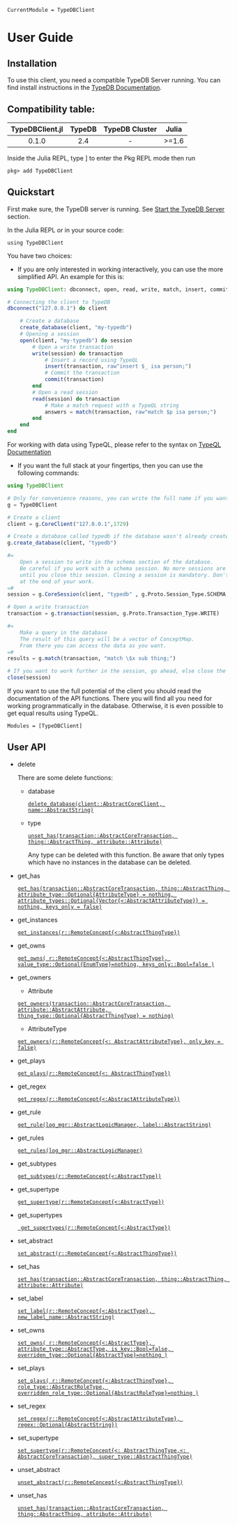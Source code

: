 ```@meta
CurrentModule = TypeDBClient
```
# User Guide

## Installation

To use this client, you need a compatible TypeDB Server running.
You can find install instructions in the [TypeDB Documentation](https://docs.vaticle.com/docs/running-typedb/install-and-run).

## Compatibility table:

| TypeDBClient.jl | TypeDB | TypeDB Cluster | Julia |
|:--------------:|:-----------:|:------------:|:------------:|
| 0.1.0 | 2.4      |     -     | >=1.6

Inside the Julia REPL, type ] to enter the Pkg REPL mode then run

`pkg> add TypeDBClient`

## Quickstart

First make sure, the TypeDB server is running.
See [Start the TypeDB Server](https://docs.vaticle.com/docs/running-typedb/install-and-run#start-the-typedb-server) section.

In the Julia REPL or in your source code:

`using TypeDBClient`

You have two choices:

* If you are only interested in working interactively, you can use the more simplified API. An example for this is:
```julia
using TypeDBClient: dbconnect, open, read, write, match, insert, commit, create_database

# Connecting the client to TypeDB
dbconnect("127.0.0.1") do client

    # Create a database
    create_database(client, "my-typedb")
    # Opening a session
    open(client, "my-typedb") do session
        # Open a write transaction
        write(session) do transaction
            # Insert a record using TypeQL
            insert(transaction, raw"insert $_ isa person;")
            # Commit the transaction
            commit(transaction)
        end
        # Open a read session
        read(session) do transaction
            # Make a match request with a TypeQL string
            answers = match(transaction, raw"match $p isa person;")
        end
    end
end
```

For working with data using TypeQL, please refer to the syntax on [TypeQL Documentation](https://docs.vaticle.com/docs/query/overview)

* If you want the full stack at your fingertips, then you can use the following commands:

```julia
using TypeDBClient

# Only for convenience reasons, you can write the full name if you want
g = TypeDBClient

# Create a client
client = g.CoreClient("127.0.0.1",1729)

# Create a database called typedb if the database wasn't already created by you previously.
g.create_database(client, "typedb")

#=
    Open a session to write in the schema section of the database.
    Be careful if you work with a schema session. No more sessions are allowed
    until you close this session. Closing a session is mandatory. Don't forget this
    at the end of your work.
=#
session = g.CoreSession(client, "typedb" , g.Proto.Session_Type.SCHEMA, request_timeout=Inf)

# Open a write transaction
transaction = g.transaction(session, g.Proto.Transaction_Type.WRITE)

#=
    Make a query in the database
    The result of this query will be a vector of ConceptMap.
    From there you can access the data as you want.
=#
results = g.match(transaction, "match \$x sub thing;")

# If you want to work further in the session, go ahead, else close the session.
close(session)
```
If you want to use the full potential of the client you should read the documentation
of the API functions. There you will find all you need for working programmatically in the database.
Otherwise, it is even possible to get equal results using TypeQL.

```@autodocs
Modules = [TypeDBClient]
```

## User API

* delete

    There are some delete functions:
  * database

    [`delete_database(client::AbstractCoreClient, name::AbstractString)`](@ref)

  * type

    [`unset_has(transaction::AbstractCoreTransaction, thing::AbstractThing, attribute::Attribute)`](@ref)

    Any type can be deleted with this function. Be aware that only types which have no instances
    in the database can be deleted.


* get_has

    [`get_has(transaction::AbstractCoreTransaction,
        thing::AbstractThing,
        attribute_type::Optional{AttributeType} = nothing,
        attribute_types::Optional{Vector{<:AbstractAttributeType}} = nothing,
        keys_only = false)`](@ref)


* get_instances

    [`get_instances(r::RemoteConcept{<:AbstractThingType})`](@ref)


* get_owns

    [`get_owns(
        r::RemoteConcept{<:AbstractThingType},
        value_type::Optional{EnumType}=nothing,
        keys_only::Bool=false
    )`](@ref)


* get_owners

    * Attribute

    [`get_owners(transaction::AbstractCoreTransaction,
        attribute::AbstractAttribute,
        thing_type::Optional{AbstractThingType} = nothing)`](@ref)

    * AttributeType

    [`get_owners(r::RemoteConcept{<: AbstractAttributeType}, only_key = false)`](@ref)


* get_plays

    [`get_plays(r::RemoteConcept{<: AbstractThingType})`](@ref)



* get_regex

    [`get_regex(r::RemoteConcept{<:AbstractAttributeType})`](@ref)


* get_rule

    [`get_rule(log_mgr::AbstractLogicManager, label::AbstractString)`](@ref)


* get_rules

    [`get_rules(log_mgr::AbstractLogicManager)`](@ref)


* get_subtypes

    [`get_subtypes(r::RemoteConcept{<:AbstractType})`](@ref)


* get_supertype

    [`get_supertype(r::RemoteConcept{<:AbstractType})`](@ref)


* get_supertypes

    [` get_supertypes(r::RemoteConcept{<:AbstractType})`](@ref)


* set_abstract

    [`set_abstract(r::RemoteConcept{<:AbstractThingType})`](@ref)


* set_has

    [`set_has(transaction::AbstractCoreTransaction, thing::AbstractThing, attribute::Attribute)`](@ref)


* set_label

    [`set_label(r::RemoteConcept{<:AbstractType},
    new_label_name::AbstractString)`](@ref)


* set_owns

    [`set_owns(
            r::RemoteConcept{<:AbstractType},
            attribute_type::AbstractType,
            is_key::Bool=false,
            overriden_type::Optional{AbstractType}=nothing
        )`](@ref)


* set_plays

    [`set_plays(
        r::RemoteConcept{<:AbstractThingType},
        role_type::AbstractRoleType,
        overridden_role_type::Optional{AbstractRoleType}=nothing
    )`](@ref)


* set_regex

    [`set_regex(r::RemoteConcept{<:AbstractAttributeType},
    regex::Optional{AbstractString})`](@ref)


* set_supertype

    [`set_supertype(r::RemoteConcept{<: AbstractThingType,<: AbstractCoreTransaction},
        super_type::AbstractThingType)`](@ref)


* unset_abstract

    [`unset_abstract(r::RemoteConcept{<:AbstractThingType})`](@ref)


* unset_has

    [`unset_has(transaction::AbstractCoreTransaction, thing::AbstractThing, attribute::Attribute)`](@ref)
